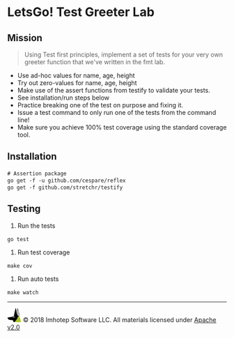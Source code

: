 # LetsGo! Test Greeter Lab

## Mission

> Using Test first principles, implement a set of tests for your very own greeter function
> that we've written in the fmt lab.

* Use ad-hoc values for name, age, height
* Try out zero-values for name, age, height
* Make use of the assert functions from testify to validate your tests.
* See installation/run steps below
* Practice breaking one of the test on purpose and fixing it.
* Issue a test command to only run one of the tests from the command line!
* Make sure you achieve 100% test coverage using the standard coverage tool.

## Installation

```shell
# Assertion package
go get -f -u github.com/cespare/reflex
go get -f github.com/stretchr/testify
```

## Testing

1. Run the tests

```shell
go test
```

1. Run test coverage

```shell
make cov
```

1. Run auto tests

```shell
make watch
```


---
<img src="assets/imhotep_logo.png" width="32" height="auto"/> © 2018 Imhotep Software LLC.
All materials licensed under [Apache v2.0](http://www.apache.org/licenses/LICENSE-2.0)